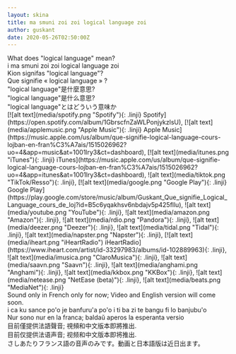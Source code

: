 ```yaml
---
layout: skina
title: ma smuni zoi zoi logical language zoi
author: guskant
date: 2020-05-26T02:50:00Z
---
```

<div lang="en">
What does "logical language" mean?
</div>
<div lang="jbo">
i ma smuni zoi zoi logical language zoi
</div>
<div lang="epo">
Kion signifas "logical language"?
</div>
<div lang="fr">
Que signifie « logical language » ?
</div>
<div lang="zh-Hant">
"logical language"是什麼意思?
</div>
<div lang="zh-Hans">
"logical language"是什么意思?
</div>
<div lang="ja">
"logical language"とはどういう意味か
</div>

<div>
[![alt text](media/spotify.png "Spotify"){: .linji} Spotify](https://open.spotify.com/album/1GbrscfnZaWLPonjykzlsU),
[![alt text](media/applemusic.png "Apple Music"){: .linji} Apple Music](https://music.apple.com/us/album/que-signifie-logical-language-cours-lojban-en-fran%C3%A7ais/1515026962?uo=4&app=music&at=1001lry3&ct=dashboard),
[![alt text](media/itunes.png "iTunes"){: .linji} iTunes](https://music.apple.com/us/album/que-signifie-logical-language-cours-lojban-en-fran%C3%A7ais/1515026962?uo=4&app=itunes&at=1001lry3&ct=dashboard),
![alt text](media/tiktok.png "TikTok/Resso"){: .linji},
[![alt text](media/google.png "Google Play"){: .linji} Google Play](https://play.google.com/store/music/album/Guskant_Que_signifie_Logical_Language_cours_de_loj?id=B5c6yqakhsv6nbdajv5p425fllu),
![alt text](media/youtube.png "YouTube"){: .linji},
![alt text](media/amazon.png "Amazon"){: .linji},
![alt text](media/rdio.png "Pandora"){: .linji},
![alt text](media/deezer.png "Deezer"){: .linji},
![alt text](media/tidal.png "Tidal"){: .linji},
![alt text](media/napster.png "Napster"){: .linji},
[![alt text](media/iheart.png "iHeartRadio") iHeartRadio](https://www.iheart.com/artist/id-33297983/albums/id-102889963){: .linji},
![alt text](media/imusica.png "ClaroMusica"){: .linji},
![alt text](media/saavn.png "Saavn"){: .linji},
![alt text](media/anghami.png "Anghami"){: .linji},
![alt text](media/kkbox.png "KKBox"){: .linji},
![alt text](media/netease.png "NetEase (beta)"){: .linji},
![alt text](media/beats.png "MediaNet"){: .linji}
</div>

<div lang="en">Sound only in French only for now; Video and English version will come soon.</div> <!--
--><div lang="jbo">i ca ku sance po'o je banfuru'a po'o i ti ba zi te bangu fi lo banjubu'o</div> <!--
--><div lang="epo">Nur sono nur en la franca; baldaŭ aperos la esperanta versio</div> <!--
--><div lang="fr"></div> <!--
--><div lang="zh-Hant">目前僅提供法語聲音; 視頻和中文版本即將推出.</div> <!--
--><div lang="zh-Hans">目前仅提供法语声音; 视频和中文版本即将推出.</div> <!--
--><div lang="ja">さしあたりフランス語の音声のみです。動画と日本語版は近日出ます。</div>

